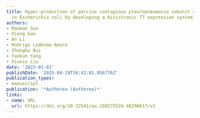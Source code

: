 ```yaml
---
title: Hyper-production of porcine contagious pleuropneumonia subunit vaccine proteins
  in Escherichia coli by developing a bicistronic T7 expression system
authors:
- Manman Sun
- Xiong Gao
- An Li
- Rodrigo Ledesma‐Amaro
- Zhonghu Bai
- Yankun Yang
- Xiuxia Liu
date: '2023-01-01'
publishDate: '2025-04-29T16:42:01.056776Z'
publication_types:
- manuscript
publication: '*Authorea (Authorea)*'
links:
- name: URL
  url: https://doi.org/10.22541/au.168275524.40298617/v1
---
```

